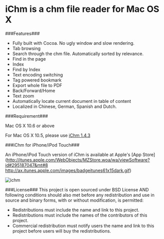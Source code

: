 # iChm is a chm file reader for Mac OS X #

###Features###

* Fully built with Cocoa. No ugly window and slow rendering.
* Tab browsing
* Search through the chm file. Automatically sorted by relevance.
* Find in the page
* Index
* Find by Index
* Text encoding switching
* Tag powered bookmark
* Export whole file to PDF
* Back/Forward/Home
* Text zoom
* Automatically locate current document in table of content
* Localized in Chinese, German, Spanish and Dutch.

###Requirement###

Mac OS X 10.6 or above

For Mac OS X 10.5, please use [iChm 1.4.3](https://ichm.googlecode.com/files/iChm.1.4.3.zip)

###iChm for iPhone/iPod Touch###

An iPhone/iPod Touch version of iChm is available at Apple's [App Store](http://itunes.apple.com/WebObjects/MZStore.woa/wa/viewSoftware?id#295187047&mt#8 http://ax.itunes.apple.com/images/badgeitunes61x15dark.gif)

![ichm](http://www.robinlu.com/ichm-res/ichm.png)

###License###
This project is open sourced under BSD License AND following conditions should also met before any redistribution and use in source and binary forms, with or without modification, is permitted:
  * Redistributions must include the name and link to this project.
  * Redistributions must include the names of the contributors of this project.
  * Commercial redistribution must notify users the name and link to this project before users will buy the redistributions.